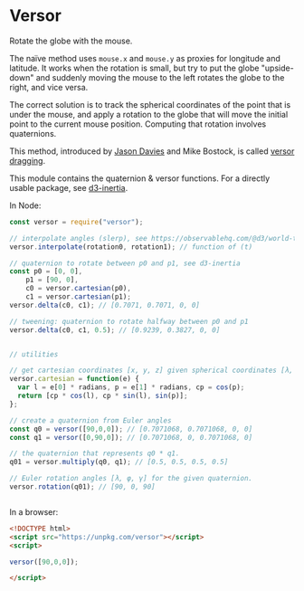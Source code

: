 # Versor

Rotate the globe with the mouse.

The naïve method uses `mouse.x` and `mouse.y` as proxies for longitude and latitude. It works when the rotation is small, but try to put the globe "upside-down" and suddenly moving the mouse to the left rotates the globe to the right, and vice versa.

The correct solution is to track the spherical coordinates of the point that is under the mouse, and apply a rotation to the globe that will move the initial point to the current mouse position. Computing that rotation involves quaternions.

This method, introduced by [Jason Davies](https://www.jasondavies.com/maps/rotate/) and Mike Bostock, is called [versor dragging](https://bl.ocks.org/mbostock/7ea1dde508cec6d2d95306f92642bc42).

This module contains the quaternion & versor functions. For a directly usable package, see [d3-inertia](https://github.com/Fil/d3-inertia).


In Node:

```js
const versor = require("versor");

// interpolate angles (slerp), see https://observablehq.com/@d3/world-tour
versor.interpolate(rotation0, rotation1); // function of (t)

// quaternion to rotate between p0 and p1, see d3-inertia
const p0 = [0, 0],
    p1 = [90, 0],
    c0 = versor.cartesian(p0),
    c1 = versor.cartesian(p1);
versor.delta(c0, c1); // [0.7071, 0.7071, 0, 0]

// tweening: quaternion to rotate halfway between p0 and p1
versor.delta(c0, c1, 0.5); // [0.9239, 0.3827, 0, 0]


// utilities

// get cartesian coordinates [x, y, z] given spherical coordinates [λ, φ].
versor.cartesian = function(e) {
  var l = e[0] * radians, p = e[1] * radians, cp = cos(p);
  return [cp * cos(l), cp * sin(l), sin(p)];
};

// create a quaternion from Euler angles
const q0 = versor([90,0,0]); // [0.7071068, 0.7071068, 0, 0]
const q1 = versor([0,90,0]); // [0.7071068, 0, 0.7071068, 0]

// the quaternion that represents q0 * q1.
q01 = versor.multiply(q0, q1); // [0.5, 0.5, 0.5, 0.5]

// Euler rotation angles [λ, φ, γ] for the given quaternion.
versor.rotation(q01); // [90, 0, 90]



```

In a browser:

```html
<!DOCTYPE html>
<script src="https://unpkg.com/versor"></script>
<script>

versor([90,0,0]);

</script>
```

